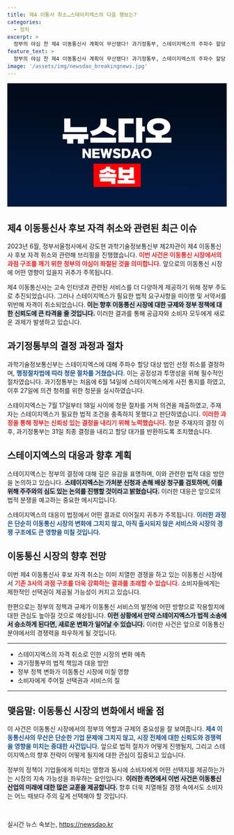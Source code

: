 ```yaml
---
title: 제4 이통사 취소…스테이지엑스의 다음 행보는?
categories:
  - 정치
excerpt: >
  정부의 야심 찬 제4 이동통신사 계획이 무산됐다! 과기정통부, 스테이지엑스의 주파수 할당 취소 결정 후 430억 반환. 반발하는 스테이지엑스, 법적 대응 예고! 클릭 유도할 뒷이야기가 궁금하다면?
feature_text: >
  정부의 야심 찬 제4 이동통신사 계획이 무산됐다! 과기정통부, 스테이지엑스의 주파수 할당 취소 결정 후 430억 반환. 반발하는 스테이지엑스, 법적 대응 예고! 클릭 유도할 뒷이야기가 궁금하다면?
image: '/assets/img/newsdao_breakingnews.jpg'
---
```


<p><img src="/assets/img/newsdao_breakingnews.jpg" alt="firstkoreanews 속보" /></p>

<h2 data-ke-size="size26">제4 이동통신사 후보 자격 취소와 관련된 최근 이슈</h2>

<p data-ke-size="size16">2023년 6월, 정부서울청사에서 강도현 과학기술정보통신부 제2차관이 제4 이동통신사 후보 자격 취소와 관련해 브리핑을 진행했습니다. <b><span style="color: #ee2323;">이번 사건은 이동통신 시장에서의 과점 구조를 깨기 위한 정부의 야심이 좌절된 것을 의미합니다.</span></b> 앞으로의 이동통신 시장에 어떤 영향이 있을지 귀추가 주목됩니다.</p>

<p data-ke-size="size16">제4 이동통신사는 고속 인터넷과 관련된 서비스를 더 다양하게 제공하기 위해 정부 주도로 추진되었습니다. 그러나 스테이지엑스가 필요한 법적 요구사항을 미이행 및 서약서를 위반해 자격이 취소되었습니다. <b><span style="background-color: #21538527;">이는 향후 이동통신 시장에 대한 규제와 정부 정책에 대한 신뢰도에 큰 타격을 줄 것입니다.</span></b> 이러한 결과를 통해 공급자와 소비자 모두에게 새로운 과제가 발생하고 있습니다.</p>

<h2 data-ke-size="size26">과기정통부의 결정 과정과 절차</h2>

<p data-ke-size="size16">과학기술정보통신부는 스테이지엑스에 대해 주파수 할당 대상 법인 선정 취소를 결정하며, <b><span style="color: #1a5490;">행정절차법에 따라 청문 절차를 거쳤습니다.</span></b> 이는 공정성과 투명성을 위해 필수적인 절차였습니다. 과기정통부는 처음에 6월 14일에 스테이지엑스에게 사전 통지를 하였고, 이후 27일에 의견 청취를 위한 청문을 실시하였습니다.</p>

<p data-ke-size="size16">스테이지엑스는 7월 17일부터 18일 사이에 청문 절차를 거쳐 의견을 제출하였고, 주재자는 스테이지엑스가 필요한 법적 조건을 충족하지 못했다고 판단하였습니다. <b><span style="color: #ee2323;">이러한 과정을 통해 정부는 신뢰성 있는 결정을 내리기 위해 노력했습니다.</span></b> 청문 주재자의 결정 이후, 과기정통부는 31일 최종 결정을 내리고 할당 대가를 반환하도록 조치했습니다.</p>

<h2 data-ke-size="size26">스테이지엑스의 대응과 향후 계획</h2>

<p data-ke-size="size16">스테이지엑스는 정부의 결정에 대해 깊은 유감을 표명하며, 이와 관련한 법적 대응 방안을 논의하고 있습니다. <b><span style="background-color: #21538527;">스테이지엑스는 가처분 신청과 손해 배상 청구를 검토하며, 이를 위해 주주와의 심도 있는 논의를 진행할 것이라고 밝혔습니다.</span></b> 이러한 대응은 앞으로의 법적 분쟁을 예고하는 중요한 메시지입니다.</p>

<p data-ke-size="size16">스테이지엑스의 대응이 법정에서 어떤 결과로 이어질지 귀추가 주목됩니다. <b><span style="color: #1a5490;">이러한 과정은 단순히 이동통신 시장의 변화에 그치지 않고, 아직 출시되지 않은 서비스와 시장의 경쟁 구조에도 큰 영향을 미칠 것입니다.</span></b></p>

<h2 data-ke-size="size26">이동통신 시장의 향후 전망</h2>

<p data-ke-size="size16">이번 제4 이동통신사 후보 자격 취소는 이미 치열한 경쟁을 하고 있는 이동통신 시장에서 <b><span style="color: #ee2323;">기존 3사의 과점 구조를 더욱 강화하는 결과를 초래할 수 있습니다.</span></b> 소비자들에게는 제한적인 선택권이 제공될 가능성이 커지고 있습니다.</p>

<p data-ke-size="size16">한편으로는 정부의 정책과 규제가 이동통신 서비스의 발전에 어떤 방향으로 작용할지에 대한 관심도 높아질 것으로 예상됩니다. <b><span style="background-color: #21538527;">이런 상황에서 만약 스테이지엑스가 법적 소송에서 승소하게 된다면, 새로운 변화가 일어날 수 있습니다.</span></b> 이러한 사건은 앞으로 이동통신 분야에서의 경쟁력을 좌우하게 될 것입니다.</p>

<hr>

<ul>
    <li>스테이지엑스의 자격 취소로 인한 시장의 변화 예측</li>
    <li>과기정통부의 법적 책임과 대응 방안</li>
    <li>정부 정책 변화가 이동통신 시장에 미칠 영향</li>
    <li>소비자에게 주어질 선택권과 서비스의 질</li>
</ul>

<hr>

<h2 data-ke-size="size26">맺음말: 이동통신 시장의 변화에서 배울 점</h2>

<p data-ke-size="size16">이 사건은 이동통신 시장에서의 정부의 역할과 규제의 중요성을 잘 보여줍니다. <b><span style="color: #1a5490;">제4 이동통신사의 무산은 단순한 기업 문제에 그치지 않고, 시장 전체에 대한 신뢰도와 경쟁력을 영향을 미치는 중대한 사건입니다.</span></b> 앞으로 법적 절차가 어떻게 진행될지, 그리고 스테이지엑스의 향후 전략이 어떻게 될지에 대한 관심이 집중되고 있습니다.</p>

<p data-ke-size="size16">정부의 정책이 기업들에게 미치는 영향과 동시에 소비자에게 어떤 선택지를 제공하는가는 시장의 지속 가능성을 좌우하는 요인입니다. <b><span style="background-color: #21538527;">이러한 측면에서 이번 사건은 이동통신 산업의 미래에 대한 많은 교훈을 제공합니다.</span></b> 향후 더욱 치열해질 경쟁 속에서도 소비자는 어느 때보다 주의 깊게 선택해야 할 것입니다.</p>

<p data-ke-size="size16">&nbsp;</p>
실시간 뉴스 속보는, <a href="https://newsdao.kr" rel="dofollow">https://newsdao.kr</a>


